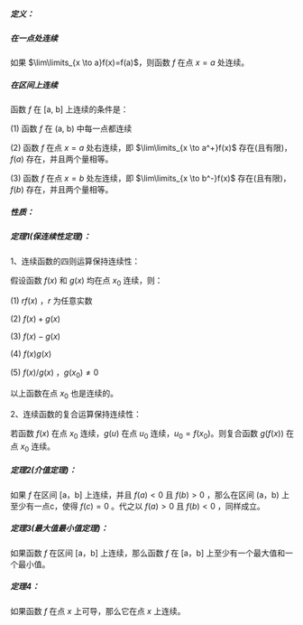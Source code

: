 ##### 定义：

##### 在一点处连续

如果 $\lim\limits_{x \to a}f(x)=f(a)$，则函数 $f$ 在点 $x=a$ 处连续。

##### 在区间上连续

函数 $f$ 在 [a, b] 上连续的条件是：

(1) 函数 $f$ 在 (a, b) 中每一点都连续

(2) 函数 $f$ 在点 $x=a$ 处右连续，即 $\lim\limits_{x \to a^+}f(x)$ 存在(且有限)，$f(a)$ 存在，并且两个量相等。

(3) 函数 $f$ 在点 $x=b$ 处左连续，即 $\lim\limits_{x \to b^-}f(x)$ 存在(且有限)，$f(b)$ 存在，并且两个量相等。



##### 性质：

##### 定理1(保连续性定理)：

1、连续函数的四则运算保持连续性：

假设函数 $f(x)$ 和 $g(x)$ 均在点 $x_0$ 连续，则：

(1) $rf(x)$ ，$r$ 为任意实数

(2) $f(x)+g(x)$

(3) $f(x)-g(x)$

(4) $f(x)g(x)$

(5) $f(x)/g(x)$ ，$g(x_0) \neq 0$

以上函数在点 $x_0$ 也是连续的。

2、连续函数的复合运算保持连续性：

若函数 $f(x)$ 在点 $x_0$ 连续，$g(u)$ 在点 $u_0$ 连续，$u_0=f(x_0)$。则复合函数 $g(f(x))$ 在点 $x_0$ 连续。



##### 定理2(介值定理)：

如果 $f$ 在区间 [a，b] 上连续，并且 $f(a) < 0$ 且 $f(b) > 0$ ，那么在区间 (a，b) 上至少有一点c，使得 $f(c) = 0$ 。代之以 $f(a) > 0$ 且 $f(b) < 0$ ，同样成立。



##### 定理3(最大值最小值定理)：

如果函数 $f$ 在区间 [a，b] 上连续，那么函数 $f$ 在 [a，b] 上至少有一个最大值和一个最小值。



##### 定理4：

如果函数 $f$ 在点 $x$ 上可导，那么它在点 $x$ 上连续。

